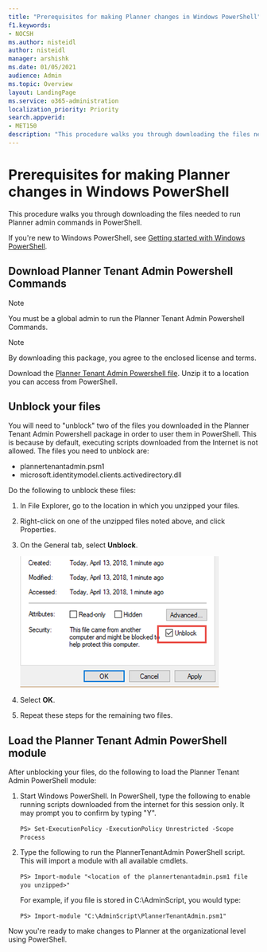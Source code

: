 ```yaml
---
title: "Prerequisites for making Planner changes in Windows PowerShell"
f1.keywords:
- NOCSH
ms.author: nisteidl
author: nisteidl
manager: arshishk
ms.date: 01/05/2021
audience: Admin
ms.topic: Overview
layout: LandingPage
ms.service: o365-administration
localization_priority: Priority
search.appverid:
- MET150
description: "This procedure walks you through downloading the files needed to run Planner admin commands in PowerShell"
---
```


# Prerequisites for making Planner changes in Windows PowerShell

This procedure walks you through downloading the files needed to run Planner admin commands in PowerShell.

If you're new to Windows PowerShell, see [Getting started with Windows PowerShell](/powershell/scripting/learn/ps101/01-getting-started).

## Download Planner Tenant Admin Powershell Commands

> [!NOTE]
> You must be a global admin to run the Planner Tenant Admin Powershell Commands.

> [!NOTE]
> By downloading this package, you agree to the enclosed license and terms.

Download the [Planner Tenant Admin Powershell file](https://download.microsoft.com/download/d/f/c/dfc96522-4247-4254-a544-b13f191b56be/PlannerTenantAdmin.zip). Unzip it to a location you can access from PowerShell.
## Unblock your files

You will need to "unblock" two of the files you downloaded in the Planner Tenant Admin Powershell package in order to user them in PowerShell. This is because by default, executing scripts downloaded from the Internet is not allowed. The files you need to unblock are:

- plannertenantadmin.psm1
- microsoft.identitymodel.clients.activedirectory.dll

Do the following to unblock these files:

1. In File Explorer, go to the location in which you unzipped your files.
2. Right-click on one of the unzipped files noted above, and click Properties.
3. On the General tab, select **Unblock**.

    ![unblock-files](media/unblock-files.png) 

4. Select **OK**.

5. Repeat these steps for the remaining two files.

## Load the Planner Tenant Admin PowerShell module

After unblocking your files, do the following to load the Planner Tenant Admin PowerShell module:

1. Start Windows PowerShell. In PowerShell, type the following to enable running scripts downloaded from the internet for this session only. It may prompt you to confirm by typing "Y".

   `PS> Set-ExecutionPolicy -ExecutionPolicy Unrestricted -Scope Process`

2. Type the following to run the PlannerTenantAdmin PowerShell script. This will import a module with all available cmdlets.

   `PS> Import-module "<location of the plannertenantadmin.psm1 file you unzipped>"`

   For example, if you file is stored in C:\AdminScript, you would type:

   `PS> Import-module "C:\AdminScript\PlannerTenantAdmin.psm1"`
   
Now you're ready to make changes to Planner at the organizational level using PowerShell.
